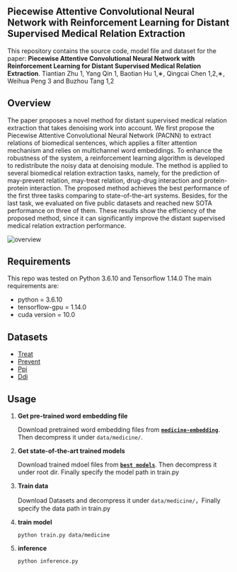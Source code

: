 ## Piecewise Attentive Convolutional Neural Network with Reinforcement Learning for Distant Supervised Medical Relation Extraction

This repository contains the source code, model file and dataset for the paper: **Piecewise Attentive Convolutional Neural Network with Reinforcement Learning for Distant Supervised Medical Relation Extraction**. Tiantian Zhu 1, Yang Qin 1, Baotian Hu 1,∗, Qingcai Chen 1,2,∗, Weihua Peng 3 and Buzhou Tang 1,2


## Overview

The paper proposes a novel method for distant supervised medical relation extraction that takes denoising work into account. We first propose the Piecewise Attentive Convolutional Neural Network (PACNN) to extract relations of biomedical sentences, which applies a filter attention mechanism and relies on multichannel word embeddings. To enhance the robustness of the system, a reinforcement learning algorithm is developed to redistribute the noisy data at denoising module. The method is applied to several biomedical relation extraction tasks, namely, for the prediction of may-prevent relation, may-treat relation, drug-drug interaction and protein-protein interaction. The proposed method achieves the best performance of the first three tasks comparing to state-of-the-art systems. Besides, for the last task, we evaluated on five public datasets and reached new SOTA performance on three of them. These results show the efficiency of the proposed method, since it can significantly improve the distant supervised medical relation extraction performance.

![overview](model.jpg)


## Requirements

This repo was tested on Python 3.6.10 and Tensorflow 1.14.0 The main requirements are:

- python = 3.6.10
- tensorflow-gpu = 1.14.0
- cuda version = 10.0

## Datasets

- [Treat](https://drive.google.com/file/d/1np2jpxZL96da5pRG7w9EcHGLWb9VkLbl/view?usp=sharing)
- [Prevent](https://drive.google.com/file/d/1f06PVfjOHceLs8_O_W8b_ArPDxi4ulds/view?usp=sharing)
- [Ppi](https://drive.google.com/file/d/1i5kZPosFa125gASrW-NFfLBsLpHsO7zi/view?usp=sharing)
- [Ddi](https://drive.google.com/file/d/1tadLJL_lDLcgtPMHIR86jmsrEGag9P9z/view?usp=sharing)

## Usage

1. **Get pre-trained word embedding file**

   Download pretrained word embedding files from  **[`medicine-embedding`](https://drive.google.com/file/d/1xUAF4dbTTO7Ou6y5oQmIU1syBUqCLGs3/view?usp=sharing)**. Then decompress it under `data/medicine/`. 
   
2. **Get state-of-the-art trained models**

   Download trained mdoel files from  **[`best models`](https://drive.google.com/file/d/1VcEi3t261g74pq5ewVLtiIgZllEy1zrh/view?usp=sharing)**. Then decompress it under root dir. Finally specify the model path in train.py
   
3. **Train data**

   Download Datasets and decompress it under `data/medicine/`，Finally specify the data path in train.py
   
4. **train model**

   ```shell
   python train.py data/medicine
   ```

5. **inference** 

    ```shell
   python inference.py
   ```
